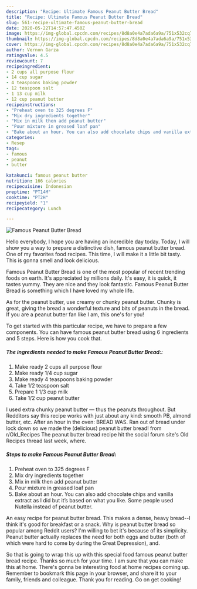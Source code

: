 ```yaml
---
description: "Recipe: Ultimate Famous Peanut Butter Bread"
title: "Recipe: Ultimate Famous Peanut Butter Bread"
slug: 561-recipe-ultimate-famous-peanut-butter-bread
date: 2020-05-22T14:57:47.450Z
image: https://img-global.cpcdn.com/recipes/8d8a0e4a7ada6a9a/751x532cq70/famous-peanut-butter-bread-recipe-main-photo.jpg
thumbnail: https://img-global.cpcdn.com/recipes/8d8a0e4a7ada6a9a/751x532cq70/famous-peanut-butter-bread-recipe-main-photo.jpg
cover: https://img-global.cpcdn.com/recipes/8d8a0e4a7ada6a9a/751x532cq70/famous-peanut-butter-bread-recipe-main-photo.jpg
author: Vernon Garza
ratingvalue: 4.5
reviewcount: 7
recipeingredient:
- 2 cups all purpose flour
- 14 cup sugar
- 4 teaspoons baking powder
- 12 teaspoon salt
- 1 13 cup milk
- 12 cup peanut butter
recipeinstructions:
- "Preheat oven to 325 degrees F"
- "Mix dry ingredients together"
- "Mix in milk then add peanut butter"
- "Pour mixture in greased loaf pan"
- "Bake about an hour. You can also add chocolate chips and vanilla extract as I did but it’s based on what you like. Some people used Nutella instead of peanut butter."
categories:
- Resep
tags:
- famous
- peanut
- butter

katakunci: famous peanut butter
nutrition: 166 calories
recipecuisine: Indonesian
preptime: "PT14M"
cooktime: "PT2H"
recipeyield: "1"
recipecategory: Lunch

---
```



![Famous Peanut Butter Bread](https://img-global.cpcdn.com/recipes/8d8a0e4a7ada6a9a/751x532cq70/famous-peanut-butter-bread-recipe-main-photo.jpg)

Hello everybody, I hope you are having an incredible day today. Today, I will show you a way to prepare a distinctive dish, famous peanut butter bread. One of my favorites food recipes. This time, I will make it a little bit tasty. This is gonna smell and look delicious.

Famous Peanut Butter Bread is one of the most popular of recent trending foods on earth. It's appreciated by millions daily. It's easy, it is quick, it tastes yummy. They are nice and they look fantastic. Famous Peanut Butter Bread is something which I have loved my whole life.

As for the peanut butter, use creamy or chunky peanut butter. Chunky is great, giving the bread a wonderful texture and bits of peanuts in the bread. If you are a peanut butter fan like I am, this one&#39;s for you!


To get started with this particular recipe, we have to prepare a few components. You can have famous peanut butter bread using 6 ingredients and 5 steps. Here is how you cook that.

##### The ingredients needed to make Famous Peanut Butter Bread::

1. Make ready 2 cups all purpose flour
1. Make ready 1/4 cup sugar
1. Make ready 4 teaspoons baking powder
1. Take 1/2 teaspoon salt
1. Prepare 1 1/3 cup milk
1. Take 1/2 cup peanut butter


I used extra chunky peanut butter — thus the peanuts throughout. But Redditors say this recipe works with just about any kind: smooth PB, almond butter, etc. After an hour in the oven: BREAD WAS. Ran out of bread under lock down so we made the (delicious) peanut butter bread! from r/Old_Recipes The peanut butter bread recipe hit the social forum site&#39;s Old Recipes thread last week, where. 

##### Steps to make Famous Peanut Butter Bread:

1. Preheat oven to 325 degrees F
1. Mix dry ingredients together
1. Mix in milk then add peanut butter
1. Pour mixture in greased loaf pan
1. Bake about an hour. You can also add chocolate chips and vanilla extract as I did but it’s based on what you like. Some people used Nutella instead of peanut butter.


An easy recipe for peanut butter bread. This makes a dense, heavy bread--I think it&#39;s good for breakfast or a snack. Why is peanut butter bread so popular among Reddit users? I&#39;m willing to bet it&#39;s because of its simplicity. Peanut butter actually replaces the need for both eggs and butter (both of which were hard to come by during the Great Depression), and. 

So that is going to wrap this up with this special food famous peanut butter bread recipe. Thanks so much for your time. I am sure that you can make this at home. There's gonna be interesting food at home recipes coming up. Remember to bookmark this page in your browser, and share it to your family, friends and colleague. Thank you for reading. Go on get cooking!
